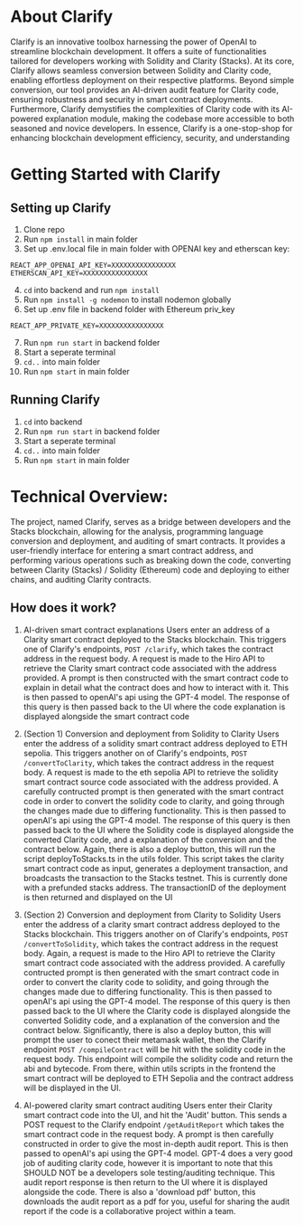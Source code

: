 # About Clarify
Clarify is an innovative toolbox harnessing the power of OpenAI to streamline blockchain development. It offers a suite of functionalities tailored for developers working with Solidity and Clarity (Stacks). At its core, Clarify allows seamless conversion between Solidity and Clarity code, enabling effortless deployment on their respective platforms. Beyond simple conversion, our tool provides an AI-driven audit feature for Clarity code, ensuring robustness and security in smart contract deployments. Furthermore, Clarify demystifies the complexities of Clarity code with its AI-powered explanation module, making the codebase more accessible to both seasoned and novice developers. In essence, Clarify is a one-stop-shop for enhancing blockchain development efficiency, security, and understanding




# Getting Started with Clarify
## Setting up Clarify
1. Clone repo
2. Run `npm install` in main folder
3. Set up .env.local file in main folder with OPENAI key and etherscan key:
```
REACT_APP_OPENAI_API_KEY=XXXXXXXXXXXXXXXX
ETHERSCAN_API_KEY=XXXXXXXXXXXXXXXX
```
4. `cd` into backend and run `npm install`
5. Run `npm install -g nodemon` to install nodemon globally
6. Set up .env file in backend folder with Ethereum priv_key
```
REACT_APP_PRIVATE_KEY=XXXXXXXXXXXXXXXX
```
7. Run `npm run start` in backend folder
8. Start a seperate terminal
9. `cd..` into main folder
10. Run `npm start` in main folder

## Running Clarify
1. `cd` into backend 
2. Run `npm run start` in backend folder
8. Start a seperate terminal
9. `cd..` into main folder
4. Run `npm start` in main folder


# Technical Overview:
The project, named Clarify, serves as a bridge between developers and the Stacks blockchain, allowing for the analysis, programming language conversion and deployment, and auditing of smart contracts. It provides a user-friendly interface for entering a smart contract address, and performing various operations such as breaking down the code, converting between Clarity (Stacks) / Solidity (Ethereum) code and deploying to either chains, and auditing Clarity contracts.

## How does it work?
1. AI-driven smart contract explanations
Users enter an address of a Clarity smart contract deployed to the Stacks blockchain. This triggers one of Clarify's endpoints, `POST /clarify`, which takes the contract address in the request body. A request is made to the Hiro API to retrieve the Clarity smart contract code associated with the address provided. A prompt is then constructed with the smart contract code to explain in detail what the contract does and how to interact with it. This is then passed to openAI's api using the GPT-4 model. The response of this query is then passed back to the UI where the code explanation is displayed alongside the smart contract code

2. (Section 1) Conversion and deployment from Solidity to Clarity
Users enter the address of a solidity smart contract address deployed to ETH sepolia. This triggers another on of Clarify's endpoints, `POST /convertToClarity`, which takes the contract address in the request body. A request is made to the eth sepolia API to retrieve the solidity smart contract source code associated with the address provided. A carefully contructed prompt is then generated with the smart contract code in order to convert the solidity code to clarity, and going through the changes made due to differing functionality. This is then passed to openAI's api using the GPT-4 model. The response of this query is then passed back to the UI where the Solidity code is displayed alongside the converted Clarity code, and a explanation of the conversion and the contract below. Again, there is also a deploy button, this will run the script deployToStacks.ts in the utils folder. This script takes the clarity smart contract code as input, generates a deployment transaction, and broadcasts the transaction to the Stacks testnet. This is currently done with a prefunded stacks address. The transactionID of the deployment is then returned and displayed on the UI

2. (Section 2) Conversion and deployment from Clarity to Solidity
Users enter the address of a clarity smart contract address deployed to the Stacks blockchain. This triggers another on of Clarify's endpoints, `POST /convertToSolidity`, which takes the contract address in the request body. Again, a request is made to the Hiro API to retrieve the Clarity smart contract code associated with the address provided. A carefully contructed prompt is then generated with the smart contract code in order to convert the clarity code to solidity, and going through the changes made due to differing functionality. This is then passed to openAI's api using the GPT-4 model. The response of this query is then passed back to the UI where the Clarity code is displayed alongside the converted Solidity code, and a explanation of the conversion and the contract below. Significantly, there is also a deploy button, this will prompt the user to conect their metamask wallet, then the Clarify endpoint `POST /compileContract` will be hit with the solidity code in the request body. This endpoint will compile the solidity code and return the abi and bytecode. From there, within utils scripts in the frontend the smart contract will be deployed to ETH Sepolia and the contract address will be displayed in the UI.

3. AI-powered clarity smart contract auditing
Users enter their Clarity smart contract code into the UI, and hit the 'Audit' button. This sends a POST request to the Clarify endpoint `/getAuditReport` which takes the smart contract code in the request body. A prompt is then carefully constructed in order to give the most in-depth audit report. This is then passed to openAI's api using the GPT-4 model. GPT-4 does a very good job of auditing clarity code, however it is important to note that this SHOULD NOT be a developers sole testing/auditing technique. This audit report response is then return to the UI where it is displayed alongside the code. There is also a 'download pdf' button, this downloads the audit report as a pdf for you, useful for sharing the audit report if the code is a collaborative project within a team.
